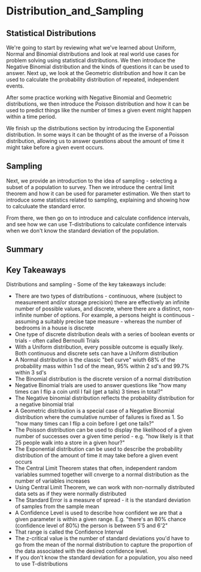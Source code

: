 # Distribution_and_Sampling

## Statistical Distributions
We're going to start by reviewing what we've learned about Uniform, Normal and Binomial distributions and look at real world use cases for problem solving using statistical distributions. We then introduce the Negative Binomial distribution and the kinds of questions it can be used to answer. Next up, we look at the Geometric distribution and how it can be used to calculate the probability distribution of repeated, independent events.

After some practice working with Negative Binomial and Geometric distributions, we then introduce the Poisson distribution and how it can be used to predict things like the number of times a given event might happen within a time period.

We finish up the distributions section by introducing the Exponential distribution. In some ways it can be thought of as the inverse of a Poisson distribution, allowing us to answer questions about the amount of time it might take before a given event occurs.

## Sampling
Next, we provide an introduction to the idea of sampling - selecting a subset of a population to survey. Then we introduce the central limit theorem and how it can be used for parameter estimation. We then start to introduce some statistics related to sampling, explaining and showing how to calculuate the standard error.

From there, we then go on to introduce and calculate confidence intervals, and see how we can use T-distributions to calculate confidence intervals when we don't know the standard deviation of the population.

## Summary
## Key Takeaways
Distributions and sampling - Some of the key takeaways include:
* There are two types of distributions - continuous, where (subject to measurement and/or storage precision) there are effectively an infinite number of possible values, and discrete, where there are a distinct, non-infinite number of options. For example, a persons height is continuous - assuming a suitably precise tape measure - whereas the number of bedrooms in a house is discrete
* One type of discrete distribution deals with a series of boolean events or trials - often called Bernoulli Trials
* With a Uniform distribution, every possible outcome is equally likely. Both continuous and discrete sets can have a Uniform distribution
* A Normal distribution is the classic "bell curve" wiuth 68% of the probability mass within 1 sd of the mean, 95% within 2 sd's and 99.7% within 3 sd's
* The Binomial distribution is the discrete version of a normal distribution
* Negative Binomial trials are used to answer questions like "how many times can I flip a coin until I fail (get a tails) 3 times in total?"
* The Negative binomial distribution reflects the probability distribution for a negative binomial trial
* A Geometric distribution is a special case of a Negative Binomial distribution where the cumulative number of failures is fixed as 1. So "how many times can I flip a coin before I get one tails?"
* The Poisson distribution can be used to display the likelihood of a given number of successes over a given time period - e.g. "how likely is it that 25 people walk into a store in a given hour?"
* The Exponential distribution can be used to describe the probability distribution of the amount of time it may take before a given event occurs
* The Central Limit Theorem states that often, independent random variables summed together will cnverge to a normal distribution as the number of variables increases
* Using Central Limit Theorem, we can work with non-normally distributed data sets as if they were normally distributed
* The Standard Error is a measure of spread - it is the standard deviation of samples from the sample mean
* A Confidence Level is used to describe how confident we are that a given parameter is within a given range. E.g. "there's an 80% chance (confidence level of 80%) the person is between 5'5 and 6'2"
* That range is called the Confidence Interval
* The z-critical value is the number of standard deviations you'd have to go from the mean of the normal distribution to capture the proportion of the data associated with the desired confidence level.
* If you don't know the standard deviation for a population, you also need to use T-distributions
